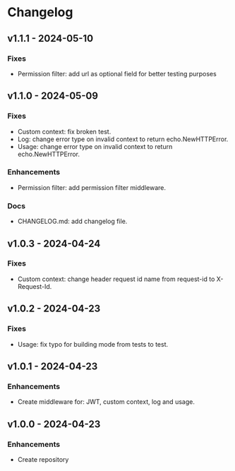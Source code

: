 # Changelog

## v1.1.1 - 2024-05-10

### Fixes

* Permission filter: add url as optional field for better testing purposes

## v1.1.0 - 2024-05-09

### Fixes

* Custom context: fix broken test.
* Log: change error type on invalid context to return echo.NewHTTPError.
* Usage: change error type on invalid context to return echo.NewHTTPError.

### Enhancements

* Permission filter: add permission filter middleware.

### Docs

* CHANGELOG.md: add changelog file.

## v1.0.3 - 2024-04-24

### Fixes

* Custom context: change header request id name from request-id to X-Request-Id.

## v1.0.2 - 2024-04-23

### Fixes

* Usage: fix typo for building mode from tests to test.

## v1.0.1 - 2024-04-23

### Enhancements

* Create middleware for: JWT, custom context, log and usage.

## v1.0.0 - 2024-04-23

### Enhancements

* Create repository
